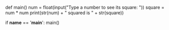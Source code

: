 <!-- Ask the user for a number and print its square (the product of the number times itself).

Here's a sample run of the program (user input is in bold italics):

Type a number to see its square: 4

4.0 squared is 16.0 -->
def main()
num = float(input("Type a number to see its square: "))
    square = num * num
    print(str(num) + " squared is " + str(square))
    
if __name__ == '__main__':
    main()


